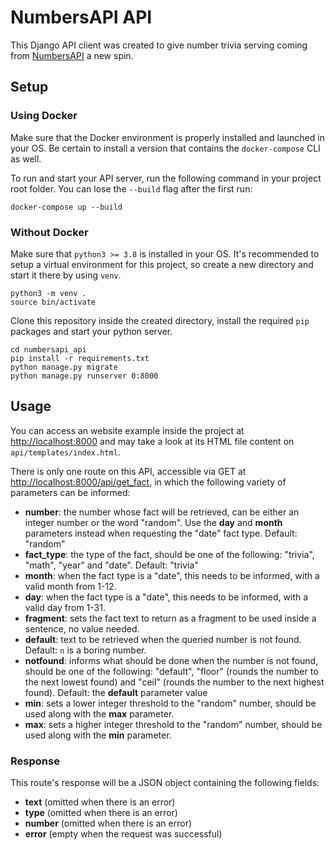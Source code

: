 # NumbersAPI API

This Django API client was created to give number trivia serving coming from [NumbersAPI](http://www.numbersapi.com/) a new spin.

## Setup

### Using Docker

Make sure that the Docker environment is properly installed and launched in your OS. Be certain to install a version that contains the `docker-compose` CLI as well.

To run and start your API server, run the following command in your project root folder. You can lose the `--build` flag after the first run:

```shell
docker-compose up --build
```

### Without Docker

Make sure that `python3 >= 3.8` is installed in your OS. It's recommended to setup a virtual environment for this project, so create a new directory and start it there by using `venv`.

```shell
python3 -m venv .
source bin/activate
```

Clone this repository inside the created directory, install the required `pip` packages and start your python server.

```shell
cd numbersapi_api
pip install -r requirements.txt
python manage.py migrate
python manage.py runserver 0:8000
```

## Usage

You can access an website example inside the project at [http://localhost:8000](http://localhost:8000) and may take a look at its HTML file content on `api/templates/index.html`.

There is only one route on this API, accessible via GET at [http://localhost:8000/api/get_fact](http://localhost:8000/api/get_fact), in which the following variety of parameters can be informed:

- **number**: the number whose fact will be retrieved, can be either an integer number or the word "random". Use the **day** and **month** parameters instead when requesting the "date" fact type. Default: "random"
- **fact_type**: the type of the fact, should be one of the following: "trivia", "math", "year" and "date". Default: "trivia"
- **month**: when the fact type is a "date", this needs to be informed, with a valid month from 1-12.
- **day**: when the fact type is a "date", this needs to be informed, with a valid day from 1-31.
- **fragment**: sets the fact text to return as a fragment to be used inside a sentence, no value needed.
- **default**: text to be retrieved when the queried number
  is not found. Default: `n` is a boring number.
- **notfound**: informs what should be done when the number
  is not found, should be one of the following: "default", "floor" (rounds the number to the next lowest found) and "ceil" (rounds the number to the next highest found). Default: the **default** parameter value
- **min**: sets a lower integer threshold to the "random" number, should be used along with the **max** parameter.
- **max**: sets a higher integer threshold to the "random" number, should be used along with the **min** parameter.

### Response

This route's response will be a JSON object containing the following fields:

- **text** (omitted when there is an error)
- **type** (omitted when there is an error)
- **number** (omitted when there is an error)
- **error** (empty when the request was successful)
